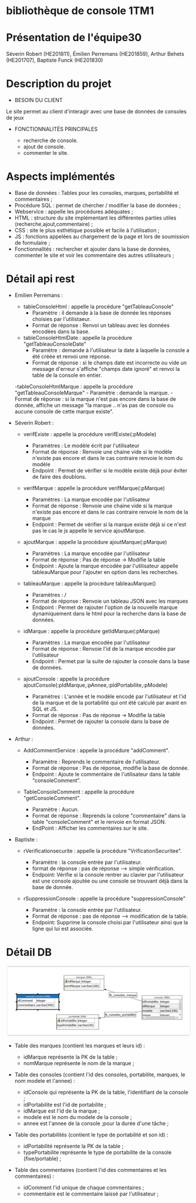 # bibliothèque de console 1TM1

# Présentation de l'équipe30
Séverin Robert (HE201811), Émilien Perremans (HE201859), Arthur Behets (HE201707), Baptiste Funck (HE201830)

# Description du projet
  - BESOIN DU CLIENT
  
Le site permet au client d'interagir avec une base de données de consoles de jeux



  - FONCTIONNALITÉS PRINCIPALES
  
    - recherche de console.    
    - ajout de console.
    - commenter le site.
    

# Aspects implémentés

  - Base de données : Tables pour les consoles, marques, portabilité et commentaires ;
  - Procédure SQL : permet de chercher / modifier la base de données ;
  - Webservice : appelle les procédures adéquates ;
  - HTML : structure du site implémentant les différentes parties utiles (recherche,ajout,commentaire) ;
  - CSS : site le plus esthétique possible et facile à l'utilisation ; 
  - JS : fonctions appelées au chargement de la page et lors de soumission de formulaire ;
  - Fonctionnalités : rechercher et ajouter dans la base de données, commenter le site et voir les commentaire des autres utilisateurs ; 

# Détail api rest

- Emilien Perremans :
    - tableConsoleHtml : appelle la procédure "getTableauConsole"
      - Paramètre : il demande à la base de donnée les réponses choisies par l'utilistaeur.
      - Format de réponse : Renvoi un tableau avec les données encodées dans la base.
    - tableConsoleHtmlDate : appelle la procédure "getTableauConsoleDate"
      - Paramètre : demande à l'utilisateur la date à laquelle la console a été créée et renvoi une réponse.
      - Format de réponse : si le champs date est incorrecte ou vide un message d'erreur s'affiche "champs date ignoré" et renvoi la table de la console en entier.
      
    -tableConsoleHtmlMarque : appelle la procédure "getTableauConsoleMarque"
          - Paramètre : demande la marque.
          - Format de réponse : si la marque n'est pas encore dans la base de donnée, affiche un message "la marque .. n'as pas de console ou aucune console de cette marque existe". 
      
- Séverin Robert :    
    - verifExiste : appelle la procédure verifExiste(:pModele)
      - Paramètres : Le modèle écrit par l'utilisateur 
      - Format de réponse : Renvoie une chaine vide si le modèle n'existe pas encore et dans le cas contraire renvoie le nom du modèle
      - Endpoint  : Permet de vérifier si le modèle existe déjà pour éviter de faire des doublons.
                
    - verifMarque : appelle la procédure verifMarque(:pMarque)
      - Paramètres : La marque encodée par l'utilisateur
      - Format de réponse : Renvoie une chaine vide si la marque n'existe pas encore et dans le cas contraire renvoie le nom de la marque
      - Endpoint  : Permet de vérifier si la marque existe déjà si ce n'est pas le cas le js appelle le service ajoutMarque.
      
    - ajoutMarque : appelle la procédure ajoutMarque(:pMarque)
      - Paramètres : La marque encodée par l'utilisateur
      - Format de réponse : Pas de réponse -> Modifie la table 
      - Endpoint  : Ajoute la marque encodée par l'utilisateur appelle tableauMarque pour l'ajouter en option dans les recherches. 
                    
    - tableauMarque : appelle la procédure tableauMarque()
      - Paramètres : / 
      - Format de réponse : Renvoie un tableau JSON avec les marques
      - Endpoint  : Permet de rajouter l'option de la nouvelle marque dynamiquement dans le html pour la recherche dans la base de données.
              
    - idMarque : appelle la procédure getIdMarque(:pMarque)
      - Paramètres : La marque encodée par l'utilisateur
      - Format de réponse : Renvoie l'id de la marque encodée par l'utilisateur
      - Endpoint  : Permet par la suite de rajouter la console dans la base de données.
           
    - ajoutConsole : appelle la procédure ajoutConsole(:pIdMarque,:pAnnee,:pIdPortabilite,:pModele)
      - Paramètres : L'année et le modèle encodé par l'utilisateur et l'id de la marque et de la portabilité qui ont été calculé par avant en SQL et JS.
      - Format de réponse : Pas de réponse -> Modifie la table 
      - Endpoint  : Permet de rajouter la console dans la base de données.           
                
- Arthur :

    - AddCommentService : appelle la procédure "addComment".

   
      - Paramètre : Reprends le commentaire de l'utilisateur.
      - Format de réponse : Pas de réponse, modifie la base de donnée.
      - Endpoint : Ajoute le commentaire de l'utilisateur dans la table "consoleComment".
      
     - TableConsoleComment : appelle la procédure "getConsoleComment".
        
       - Paramètre : Aucun.
       - Format de réponse : Reprends la colone "commentaire" dans la table "consoleComment" et le renvoie en format JSON.
       - EndPoint : Afficher les commentaires sur le site.
  
    
 - Baptiste :
    
     - rVerificationsecurite : appelle la procédure "VrificationSecuritee".
    
       - Paramètre : la console entrée par l'utilisateur.
       - format de réponse : pas de réponse --> simple vérification.
       - Endpoint: Vérifie si la console rentrer au clavier par l'utilisateur est une console ajoutée ou une console se trouvant déjà  dans la base de donnée.
   
   
   - rSuppressionConsole : appelle la procédure "suppressionConsole"
   
        - Paramètre : la console entrée par l'utilisateur.
        - Format de réponse : pas de réponse --> modification de la table.
        - Endpoint: Supprime la console choisi par l'utilisateur ainsi que la ligne qui lui est associée.
   
   
   
   
   
# Détail DB
![graphiqueER](graphiqueER.png)
- Table des marques (contient les marques et leurs id) :
    - idMarque représente la PK de la table ;
    - nomMarque représente le nom de la marque ;
    
- Table des consoles (contient l'id des consoles, portabilite, marques, le nom modele et l'annee) :
    - idConsole qui représente la PK de la table, l'identifiant de la console ;
    - idPortabilite est l'id de portabilite ;
    - idMarque est l'id de la marque ;
    - modele est le nom du modele de la console ;
    - annee est l'annee de la console ;pour la durée d'une tâche ;
    
- Table des portabilités (contient le type de portabilité et son id) :
    - idPortabilité représente la PK de la table ;
    - typePortabilite représente le type de portabilite de la console (fixe/portable) ;
    
- Table des commentaires (contient l'id des commentaires et les commentaires) : 
    - idComment l'id unique de chaque commentaires ;
    - commentaire est le commentaire laissé par l'utilisateur ;
